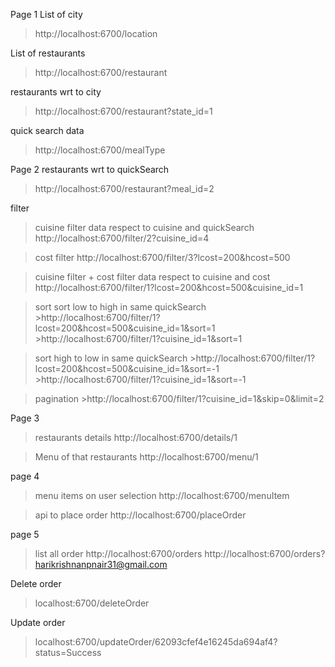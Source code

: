 Page 1
List of city
  >http://localhost:6700/location

List of restaurants 
  >http://localhost:6700/restaurant

restaurants wrt to city 
  >http://localhost:6700/restaurant?state_id=1

quick search data  
  >http://localhost:6700/mealType

Page 2
restaurants wrt to quickSearch 
  >http://localhost:6700/restaurant?meal_id=2

filter
> cuisine filter
  data respect to cuisine and quickSearch 
  >http://localhost:6700/filter/2?cuisine_id=4

> cost filter
  >http://localhost:6700/filter/3?lcost=200&hcost=500
   
> cuisine filter + cost filter 
 data respect to cuisine and cost
  >http://localhost:6700/filter/1?lcost=200&hcost=500&cuisine_id=1


> sort
  >sort low to high in same quickSearch
    >http://localhost:6700/filter/1?lcost=200&hcost=500&cuisine_id=1&sort=1
    >http://localhost:6700/filter/1?cuisine_id=1&sort=1

  >sort high to low in same quickSearch
    >http://localhost:6700/filter/1?lcost=200&hcost=500&cuisine_id=1&sort=-1
    >http://localhost:6700/filter/1?cuisine_id=1&sort=-1


> pagination
    >http://localhost:6700/filter/1?cuisine_id=1&skip=0&limit=2


Page 3
> restaurants details
  >http://localhost:6700/details/1

> Menu of that restaurants
  >http://localhost:6700/menu/1


page 4
> menu items on user selection
  >http://localhost:6700/menuItem

> api to place order
  >http://localhost:6700/placeOrder

page 5
> list all order
  >http://localhost:6700/orders
  >http://localhost:6700/orders?harikrishnanpnair31@gmail.com

Delete order 
> localhost:6700/deleteOrder
 

Update order
 >localhost:6700/updateOrder/62093cfef4e16245da694af4?status=Success